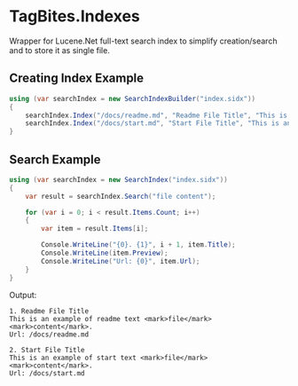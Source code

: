 # TagBites.Indexes

Wrapper for Lucene.Net full-text search index to simplify creation/search and to store it as single file.

## Creating Index Example

```csharp
using (var searchIndex = new SearchIndexBuilder("index.sidx"))
{
    searchIndex.Index("/docs/readme.md", "Readme File Title", "This is an example of readme text file content.");
    searchIndex.Index("/docs/start.md", "Start File Title", "This is an example of start text file content.");
}
```

## Search Example

```csharp
using (var searchIndex = new SearchIndex("index.sidx"))
{
    var result = searchIndex.Search("file content");

    for (var i = 0; i < result.Items.Count; i++)
    {
        var item = result.Items[i];

        Console.WriteLine("{0}. {1}", i + 1, item.Title);
        Console.WriteLine(item.Preview);
        Console.WriteLine("Url: {0}", item.Url);
    }
}

```

Output:

```
1. Readme File Title
This is an example of readme text <mark>file</mark> <mark>content</mark>.
Url: /docs/readme.md

2. Start File Title
This is an example of start text <mark>file</mark> <mark>content</mark>.
Url: /docs/start.md
```